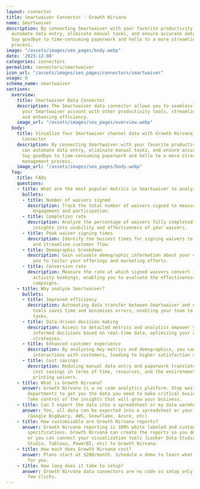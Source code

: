 ```yaml
---
layout: connector
title: Smartwaiver Connector - Growth Nirvana
name: Smartwaiver
description: By connecting Smartwaiver with your favorite productivity apps, you can
  automate data entry, eliminate manual tasks, and ensure accurate data transfer.
  Say goodbye to time-consuming paperwork and hello to a more streamlined waiver management
  process.
image: "/assets/images/seo_pages/body.webp"
date: '2023-12-08'
categories: connectors
permalink: connectors/smartwaiver
icon_url: "/assets/images/seo_pages/connectors/smartwaiver"
usage: 0
schema_name: smartwaiver
sections:
  overview:
    title: Smartwaiver Data Connector
    description: The Smartwaiver data connector allows you to seamlessly integrate
      your Smartwaiver account with other productivity tools, streamlining your workflow
      and enhancing efficiency.
    image_url: "/assets/images/seo_pages/overview.webp"
  body:
    title: Visualize Your Smartwaiver channel data with Growth Nirvana's Smartwaiver
      Connector
    description: By connecting Smartwaiver with your favorite productivity apps, you
      can automate data entry, eliminate manual tasks, and ensure accurate data transfer.
      Say goodbye to time-consuming paperwork and hello to a more streamlined waiver
      management process.
    image_url: "/assets/images/seo_pages/body.webp"
  faq:
    title: FAQs
    questions:
    - title: What are the most popular metrics in Smartwaiver to analyze?
      bullets:
      - title: Number of waivers signed
        description: Track the total number of waivers signed to measure customer
          engagement and participation.
      - title: Completion rate
        description: Analyze the percentage of waivers fully completed, providing
          insights into usability and effectiveness of your waivers.
      - title: Peak waiver signing times
        description: Identify the busiest times for signing waivers to optimize staffing
          and streamline customer flow.
      - title: Demographic breakdown
        description: Gain valuable demographic information about your customers, allowing
          you to tailor your offerings and marketing efforts.
      - title: Conversion rate
        description: Measure the rate at which signed waivers convert into sales or
          activity bookings, enabling you to evaluate the effectiveness of your marketing
          campaigns.
    - title: Why analyze Smartwaiver?
      bullets:
      - title: Improved efficiency
        description: Automating data transfer between Smartwaiver and other productivity
          tools saves time and minimizes errors, enabling your team to focus on core
          tasks.
      - title: Data-driven decision making
        description: Access to detailed metrics and analytics empower you to make
          informed decisions based on real-time data, optimizing your operations and
          strategies.
      - title: Enhanced customer experience
        description: By analyzing key metrics and demographics, you can personalize
          interactions with customers, leading to higher satisfaction and repeat business.
      - title: Cost savings
        description: Reducing manual data entry and paperwork translates into significant
          cost savings in terms of time, resources, and the environmental impact of
          printing waivers.
    - title: What is Growth Nirvana?
      answer: Growth Nirvana is a no code analytics platform. Stop waiting for other
        departments to get you the data you need to make critical business decisions.
        Take control of the insights that will grow your business.
    - title: Can I export the data into a spreadsheet or my data warehouse?
      answer: Yes, all data can be exported into a spreadsheet or your data warehouse
        (Google BigQuery, AWS, Snowflake, Azure, etc)
    - title: How customizable are Growth Nirvana reports?
      answer: Growth Nirvana reporting is 100% white labeled and customized to your
        specifications. Growth Nirvana can create the reports so you don’t have to
        or you can connect your visualization tools (Looker Data Studio/Google Data
        Studio, Tableau, PowerBI, etc) to Growth Nirvana.
    - title: How much does Growth Nirvana cost?
      answer: Plans start at $200/month. Schedule a demo to learn what plan is best
        for you.
    - title: How long does it take to setup?
      answer: Growth Nirvana data connectors are no code so setup only requires a
        few clicks.
---
```

